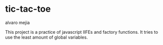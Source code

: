 # tic-tac-toe

alvaro mejia

This project is a practice of javascript IIFEs and factory
functions. It tries to use the least amount of global variables.